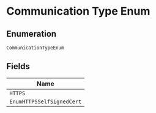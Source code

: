 
# Communication Type Enum

## Enumeration

`CommunicationTypeEnum`

## Fields

| Name |
|  --- |
| `HTTPS` |
| `EnumHTTPSSelfSignedCert` |

